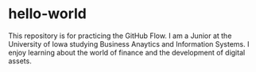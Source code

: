 # hello-world
This repository is for practicing the GitHub Flow.
I am a Junior at the University of Iowa studying Business Anaytics and Information Systems. I enjoy learning about the world of finance and the development of digital assets.
